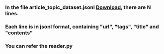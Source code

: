 ### In the file article_topic_dataset.jsonl [Download](https://drive.google.com/file/d/1noMa46jZw-XGLnCwh7EWA8onQVFL8sbD/view?usp=sharing), there are N lines.

### Each line is in jsonl format, containing "url", "tags", "title" and "contents" 

### You can refer the reader.py
